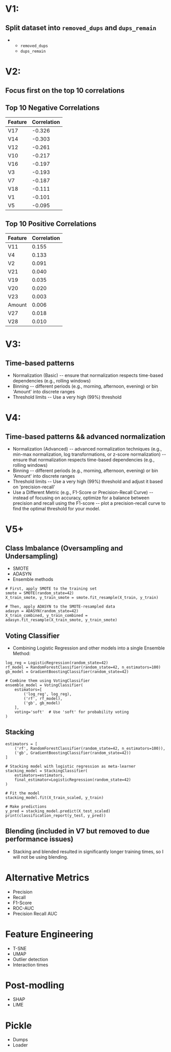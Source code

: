 # V1:
## Split dataset into `removed_dups` and `dups_remain`
- 
  - `removed_dups`
  - `dups_remain`

# V2:
## Focus first on the top 10 correlations

## Top 10 Negative Correlations
| Feature | Correlation |
|---------|-------------|
| V17     | -0.326      |
| V14     | -0.303      |
| V12     | -0.261      |
| V10     | -0.217      |
| V16     | -0.197      |
| V3      | -0.193      |
| V7      | -0.187      |
| V18     | -0.111      |
| V1      | -0.101      |
| V5      | -0.095      |

## Top 10 Positive Correlations
| Feature | Correlation |
|---------|-------------|
| V11     | 0.155       |
| V4      | 0.133       |
| V2      | 0.091       |
| V21     | 0.040       |
| V19     | 0.035       |
| V20     | 0.020       |
| V23     | 0.003       |
| Amount  | 0.006       |
| V27     | 0.018       |
| V28     | 0.010       |


# V3:
## Time-based patterns 
- Normalization (Basic)
    -- ensure that normalization respects time-based dependencies (e.g., rolling windows)
- Binning
    -- different periods (e.g., morning, afternoon, evening) or bin 'Amount' into discrete ranges
- Threshold limits
    -- Use a very high (99%) threshold

# V4:
## Time-based patterns && advanced normalization
- Normalization (Advanced)
    -- advanced normalization techniques (e.g., min-max normalization, log transformations, or z-score normalization)
    -- ensure that normalization respects time-based dependencies (e.g., rolling windows)
- Binning
    -- different periods (e.g., morning, afternoon, evening) or bin 'Amount' into discrete ranges
- Threshold limits
    -- Use a very high (99%) threshold and adjust it based on 'precision-recall'
- Use a Different Metric (e.g., F1-Score or Precision-Recall Curve)
    -- instead of focusing on accuracy, optimize for a balance between precision and recall using the F1-score
    -- plot a precision-recall curve to find the optimal threshold for your model.


# V5+
## Class Imbalance (Oversampling and Undersampling)
- SMOTE
- ADASYN
- Ensemble methods

```
# First, apply SMOTE to the training set
smote = SMOTE(random_state=42)
X_train_smote, y_train_smote = smote.fit_resample(X_train, y_train)

# Then, apply ADASYN to the SMOTE-resampled data
adasyn = ADASYN(random_state=42)
X_train_combined, y_train_combined = adasyn.fit_resample(X_train_smote, y_train_smote)
```

## Voting Classifier
- Combining Logistic Regression and other models into a single Ensemble Method:
```
log_reg = LogisticRegression(random_state=42)
rf_model = RandomForestClassifier(random_state=42, n_estimators=100)
gb_model = GradientBoostingClassifier(random_state=42)

# Combine them using VotingClassifier
ensemble_model = VotingClassifier(
    estimators=[
        ('log_reg', log_reg),
        ('rf', rf_model),
        ('gb', gb_model)
    ],
    voting='soft'  # Use 'soft' for probability voting
)
```

## Stacking
```
estimators = [
    ('rf', RandomForestClassifier(random_state=42, n_estimators=100)),
    ('gb', GradientBoostingClassifier(random_state=42))
]

# Stacking model with logistic regression as meta-learner
stacking_model = StackingClassifier(
    estimators=estimators,
    final_estimator=LogisticRegression(random_state=42)
)

# Fit the model
stacking_model.fit(X_train_scaled, y_train)

# Make predictions
y_pred = stacking_model.predict(X_test_scaled)
print(classification_report(y_test, y_pred))
```

## Blending (included in V7 but removed to due performance issues)
- Stacking and blended resulted in significantly longer training times, so I will not be using blending.




# Alternative Metrics
- Precision
- Recall
- F1-Score
- ROC-AUC
- Precision Recall AUC

# Feature Engineering
- T-SNE
- UMAP
- Outlier detection
- Interaction times

# Post-modling
- SHAP
- LIME

# Pickle 
- Dumps  
- Loader